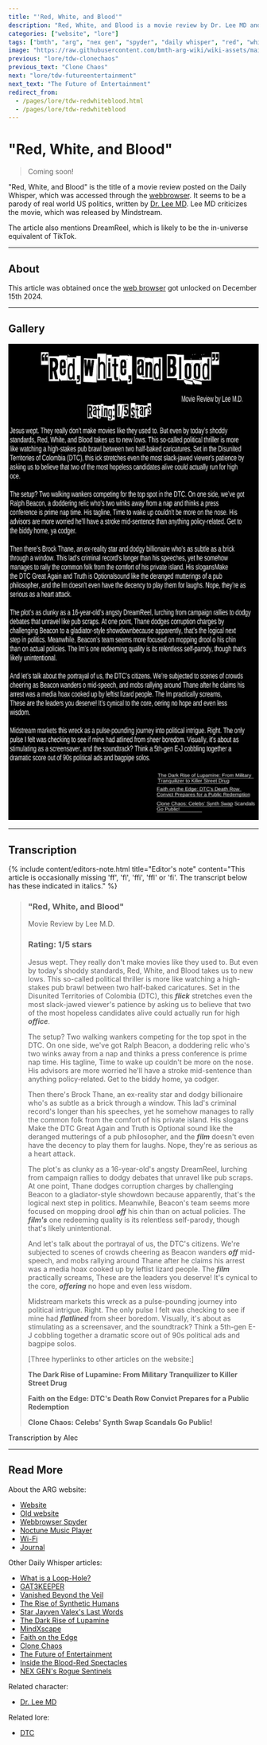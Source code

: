 ```yaml
---
title: "'Red, White, and Blood'"
description: "Red, White, and Blood is a movie review by Dr. Lee MD and seems to be a parody on the US elections."
categories: ["website", "lore"]
tags: ["bmth", "arg", "nex gen", "spyder", "daily whisper", "red", "white", "blood"]
image: "https://raw.githubusercontent.com/bmth-arg-wiki/wiki-assets/main/lore/webbrowser/dailywhisper/red-300x300.png"
previous: "lore/tdw-clonechaos"
previous_text: "Clone Chaos"
next: "lore/tdw-futureentertainment"
next_text: "The Future of Entertainment"
redirect_from:
  - /pages/lore/tdw-redwhiteblood.html
  - /pages/lore/tdw-redwhiteblood
---
```

# "Red, White, and Blood"

> Coming soon!

"Red, White, and Blood" is the title of a movie review posted on the Daily Whisper, which was accessed 
through the [webbrowser](webbrowser). It seems to be a parody of real world US politics, written by 
[Dr. Lee MD](../characters/lee-md). Lee MD criticizes the movie, which was released by Mindstream.

The article also mentions DreamReel, which is likely to be the in-universe equivalent of TikTok.

***

## About

This article was obtained once the [web browser](webbrowser) got unlocked on December 15th 2024.

***

## Gallery

![red white blood article](https://raw.githubusercontent.com/bmth-arg-wiki/wiki-assets/main/lore/webbrowser/dailywhisper/red.png)

***

## Transcription

{% include content/editors-note.html
title="Editor's note"
content="This article is occasionally missing 'ff', 'fl', 'ffi', 'ffl' or 'fi'. The transcript below has these indicated in italics."
%}

> ### "Red, White, and Blood"
> 
> Movie Review by Lee M.D.
>
> ### Rating: 1/5 stars
>
> Jesus wept. They really don't make movies like they used to. But even by today's shoddy standards, Red, White, and Blood 
> takes us to new lows. This so-called political thriller is more like watching a high-stakes pub brawl between 
> two half-baked caricatures. Set in the Disunited Territories of Colombia (DTC), this **_flick_** stretches even the most slack-jawed 
> viewer's patience by asking us to believe that two of the most hopeless candidates alive could actually run for high **_office_**.
>
> The setup? Two walking wankers competing for the top spot in the DTC. On one side, we've got Ralph Beacon, 
> a doddering relic who's two winks away from a nap and thinks a press conference is prime nap time. His tagline, 
> Time to wake up couldn't be more on the nose. His advisors are more worried he'll have a stroke mid-sentence than anything 
> policy-related. Get to the biddy home, ya codger.
>
> Then there's Brock Thane, an ex-reality star and dodgy billionaire who's as subtle as a brick through a window. 
> This lad's criminal record's longer than his speeches, yet he somehow manages to rally the common folk from the comfort of 
> his private island. His slogans Make the DTC Great Again and Truth is Optional sound like the deranged mutterings of a 
> pub philosopher, and the **_film_** doesn't even have the decency to play them for laughs. Nope, 
> they're as serious as a heart attack.
> 
> The plot's as clunky as a 16-year-old's angsty DreamReel, lurching from campaign rallies to dodgy debates that unravel 
> like pub scraps. At one point, Thane dodges corruption charges by challenging Beacon to a gladiator-style showdown 
> because apparently, that's the logical next step in politics. Meanwhile, Beacon's team seems more focused on mopping 
> drool **_off_** his chin than on actual policies. The **_film's_** one redeeming quality is its relentless self-parody, 
> though that's likely unintentional.
> 
> And let's talk about the portrayal of us, the DTC's citizens. We're subjected to scenes of crowds cheering as Beacon 
> wanders **_off_** mid-speech, and mobs rallying around Thane after he claims his arrest was a media hoax cooked up by 
> leftist lizard people. The **_film_** practically screams, These are the leaders you deserve! It's cynical to the core, 
> **_offering_** no hope and even less wisdom.
>
> Midstream markets this wreck as a pulse-pounding journey into political intrigue. Right. 
> The only pulse I felt was checking to see if mine had **_flatlined_** from sheer boredom. Visually, 
> it's about as stimulating as a screensaver, and the soundtrack? Think a 5th-gen E-J cobbling together a dramatic score 
> out of 90s political ads and bagpipe solos.
>
> [Three hyperlinks to other articles on the website:]
>
> __The Dark Rise of Lupamine: From Military Tranquilizer to Killer Street Drug__
>
> __Faith on the Edge: DTC's Death Row Convict Prepares for a Public Redemption__
>
> __Clone Chaos: Celebs' Synth Swap Scandals Go Public!__

Transcription by Alec

***

## Read More

About the ARG website:

- [Website](website)
- [Old website](website-v1)
- [Webbrowser Spyder](webbrowser)
- [Noctune Music Player](website-songs)
- [Wi-Fi](wifi)
- [Journal](journal)

Other Daily Whisper articles:

- [What is a Loop-Hole?](tdw-loophole)
- [GAT3KEEPER](tdw-gatekeeper)
- [Vanished Beyond the Veil](tdw-vanished)
- [The Rise of Synthetic Humans](tdw-riseofsynth)
- [Star Jayven Valex's Last Words](tdw-valexlastwords)
- [The Dark Rise of Lupamine](tdw-riseoflupamine)
- [MindXscape](tdw-mindxscape)
- [Faith on the Edge](tdw-faithedge)
- [Clone Chaos](tdw-clonechaos)
- [The Future of Entertainment](tdw-futureentertainment)
- [Inside the Blood-Red Spectacles](tdw-bloodredspectacles)
- [NEX GEN's Rogue Sentinels](tdw-roguesentinels)

Related character:

- [Dr. Lee MD](../characters/lee-md)

Related lore:

- [DTC](../lore/dtc)